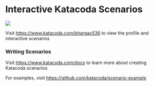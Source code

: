 # Interactive Katacoda Scenarios

[![](http://shields.katacoda.com/katacoda/bhargav536/count.svg)](https://www.katacoda.com/bhargav536 "Get your profile on Katacoda.com")

Visit https://www.katacoda.com/bhargav536 to view the profile and interactive scenarios

### Writing Scenarios
Visit https://www.katacoda.com/docs to learn more about creating Katacoda scenarios

For examples, visit https://github.com/katacoda/scenario-example
